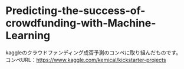 # Predicting-the-success-of-crowdfunding-with-Machine-Learning  
kaggleのクラウドファンディング成否予測のコンペに取り組んだものです。  
コンペURL：https://www.kaggle.com/kemical/kickstarter-projects

